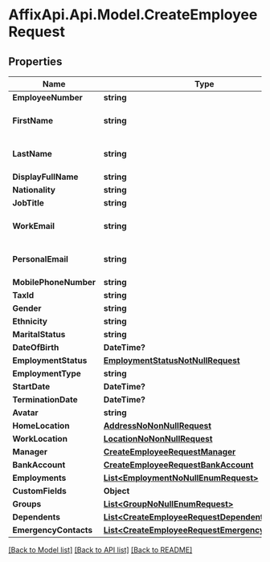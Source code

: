 # AffixApi.Api.Model.CreateEmployeeRequest

## Properties

Name | Type | Description | Notes
------------ | ------------- | ------------- | -------------
**EmployeeNumber** | **string** |  | [optional] 
**FirstName** | **string** | the first name of the individual | 
**LastName** | **string** | the last name of the individual | 
**DisplayFullName** | **string** |  | [optional] 
**Nationality** | **string** |  | [optional] 
**JobTitle** | **string** |  | [optional] 
**WorkEmail** | **string** | the work email of the individual | [optional] 
**PersonalEmail** | **string** | the personal email of the individual | [optional] 
**MobilePhoneNumber** | **string** | +1234567890 | [optional] 
**TaxId** | **string** |  | [optional] 
**Gender** | **string** |  | [optional] 
**Ethnicity** | **string** |  | [optional] 
**MaritalStatus** | **string** |  | [optional] 
**DateOfBirth** | **DateTime?** |  | [optional] 
**EmploymentStatus** | [**EmploymentStatusNotNullRequest**](EmploymentStatusNotNullRequest.md) |  | [optional] 
**EmploymentType** | **string** |  | [optional] 
**StartDate** | **DateTime?** |  | [optional] 
**TerminationDate** | **DateTime?** |  | [optional] 
**Avatar** | **string** |  | [optional] 
**HomeLocation** | [**AddressNoNonNullRequest**](AddressNoNonNullRequest.md) |  | [optional] 
**WorkLocation** | [**LocationNoNonNullRequest**](LocationNoNonNullRequest.md) |  | [optional] 
**Manager** | [**CreateEmployeeRequestManager**](CreateEmployeeRequestManager.md) |  | [optional] 
**BankAccount** | [**CreateEmployeeRequestBankAccount**](CreateEmployeeRequestBankAccount.md) |  | [optional] 
**Employments** | [**List&lt;EmploymentNoNullEnumRequest&gt;**](EmploymentNoNullEnumRequest.md) |  | [optional] 
**CustomFields** | **Object** |  | [optional] 
**Groups** | [**List&lt;GroupNoNullEnumRequest&gt;**](GroupNoNullEnumRequest.md) |  | [optional] 
**Dependents** | [**List&lt;CreateEmployeeRequestDependents&gt;**](CreateEmployeeRequestDependents.md) |  | [optional] 
**EmergencyContacts** | [**List&lt;CreateEmployeeRequestEmergencyContacts&gt;**](CreateEmployeeRequestEmergencyContacts.md) |  | [optional] 

[[Back to Model list]](../README.md#documentation-for-models) [[Back to API list]](../README.md#documentation-for-api-endpoints) [[Back to README]](../README.md)

